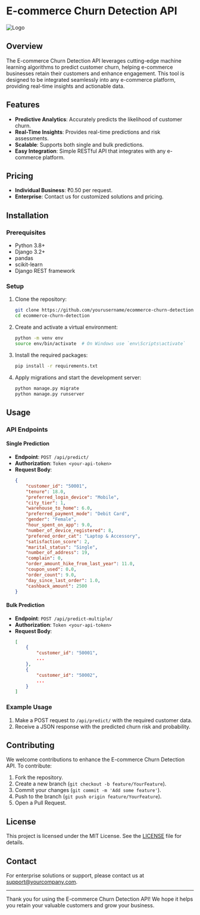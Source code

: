 # E-commerce Churn Detection API

![Logo](https://yourlogo.url/logo.png)

## Overview
The E-commerce Churn Detection API leverages cutting-edge machine learning algorithms to predict customer churn, helping e-commerce businesses retain their customers and enhance engagement. This tool is designed to be integrated seamlessly into any e-commerce platform, providing real-time insights and actionable data.

## Features
- **Predictive Analytics**: Accurately predicts the likelihood of customer churn.
- **Real-Time Insights**: Provides real-time predictions and risk assessments.
- **Scalable**: Supports both single and bulk predictions.
- **Easy Integration**: Simple RESTful API that integrates with any e-commerce platform.

## Pricing
- **Individual Business**: ₹0.50 per request.
- **Enterprise**: Contact us for customized solutions and pricing.

## Installation

### Prerequisites
- Python 3.8+
- Django 3.2+
- pandas
- scikit-learn
- Django REST framework

### Setup
1. Clone the repository:
    ```sh
    git clone https://github.com/yourusername/ecommerce-churn-detection.git
    cd ecommerce-churn-detection
    ```

2. Create and activate a virtual environment:
    ```sh
    python -m venv env
    source env/bin/activate  # On Windows use `env\Scripts\activate`
    ```

3. Install the required packages:
    ```sh
    pip install -r requirements.txt
    ```

4. Apply migrations and start the development server:
    ```sh
    python manage.py migrate
    python manage.py runserver
    ```

## Usage

### API Endpoints

#### Single Prediction
- **Endpoint**: `POST /api/predict/`
- **Authorization**: `Token <your-api-token>`
- **Request Body**:
    ```json
    {
        "customer_id": "50001",
        "tenure": 18.0,
        "preferred_login_device": "Mobile",
        "city_tier": 1,
        "warehouse_to_home": 6.0,
        "preferred_payment_mode": "Debit Card",
        "gender": "Female",
        "hour_spent_on_app": 9.0,
        "number_of_device_registered": 8,
        "prefered_order_cat": "Laptop & Accessory",
        "satisfaction_score": 2,
        "marital_status": "Single",
        "number_of_address": 19,
        "complain": 0,
        "order_amount_hike_from_last_year": 11.0,
        "coupon_used": 0.0,
        "order_count": 9.0,
        "day_since_last_order": 1.0,
        "cashback_amount": 2500
    }
    ```

#### Bulk Prediction
- **Endpoint**: `POST /api/predict-multiple/`
- **Authorization**: `Token <your-api-token>`
- **Request Body**:
    ```json
    [
        {
            "customer_id": "50001",
            ...
        },
        {
            "customer_id": "50002",
            ...
        }
    ]
    ```

### Example Usage
1. Make a POST request to `/api/predict/` with the required customer data.
2. Receive a JSON response with the predicted churn risk and probability.

## Contributing
We welcome contributions to enhance the E-commerce Churn Detection API. To contribute:
1. Fork the repository.
2. Create a new branch (`git checkout -b feature/YourFeature`).
3. Commit your changes (`git commit -m 'Add some feature'`).
4. Push to the branch (`git push origin feature/YourFeature`).
5. Open a Pull Request.

## License
This project is licensed under the MIT License. See the [LICENSE](LICENSE) file for details.

## Contact
For enterprise solutions or support, please contact us at [support@yourcompany.com](mailto:support@yourcompany.com).

---

Thank you for using the E-commerce Churn Detection API! We hope it helps you retain your valuable customers and grow your business.
